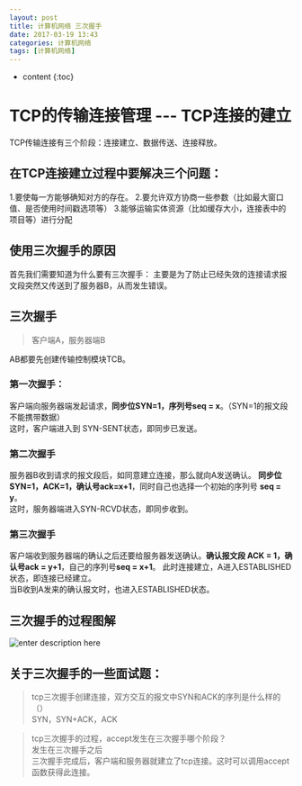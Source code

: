 ```yaml
---
layout: post
title: 计算机网络 三次握手
date: 2017-03-19 13:43
categories: 计算机网络
tags: [计算机网络]
---
```

* content
{:toc}
# TCP的传输连接管理 --- TCP连接的建立

TCP传输连接有三个阶段：连接建立、数据传送、连接释放。
## 在TCP连接建立过程中要解决三个问题：
1.要使每一方能够确知对方的存在。
2.要允许双方协商一些参数（比如最大窗口值、是否使用时间戳选项等）
3.能够运输实体资源（比如缓存大小，连接表中的项目等）进行分配

## 使用三次握手的原因
首先我们需要知道为什么要有三次握手：
主要是为了防止已经失效的连接请求报文段突然又传送到了服务器B，从而发生错误。

## 三次握手
> 客户端A，服务器端B  

AB都要先创建传输控制模块TCB。
### **第一次握手：**
客户端向服务器端发起请求，**同步位SYN=1，序列号seq = x**。（SYN=1的报文段不能携带数据）  
这时，客户端进入到 SYN-SENT状态，即同步已发送。
### **第二次握手**
服务器B收到请求的报文段后，如同意建立连接，那么就向A发送确认。 **同步位SYN=1，ACK=1，确认号ack=x+1**，同时自己也选择一个初始的序列号 **seq = y**。  
这时，服务器端进入SYN-RCVD状态，即同步收到。
### **第三次握手**
客户端收到服务器端的确认之后还要给服务器发送确认。**确认报文段 ACK = 1，确认号ack = y+1**，自己的序列号**seq = x+1**。
此时连接建立，A进入ESTABLISHED状态，即连接已经建立。  
当B收到A发来的确认报文时，也进入ESTABLISHED状态。

## 三次握手的过程图解
![enter description here][1]

## 关于三次握手的一些面试题：
> tcp三次握手创建连接，双方交互的报文中SYN和ACK的序列是什么样的（）  
> SYN，SYN+ACK，ACK

> tcp三次握手的过程，accept发生在三次握手哪个阶段？  
> 发生在三次握手之后  
> 三次握手完成后，客户端和服务器就建立了tcp连接。这时可以调用accept函数获得此连接。


[1]: http://omphwvjh0.bkt.clouddn.com/1489912096309.jpg "三次握手"